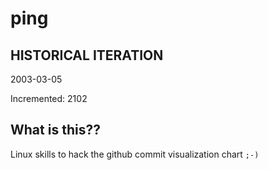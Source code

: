 # ping

## HISTORICAL ITERATION
2003-03-05

Incremented: 2102

## What is this?? 
Linux skills to hack the github commit visualization chart `;-)`
